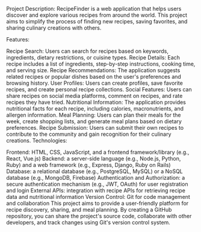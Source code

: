 Project Description:
RecipeFinder is a web application that helps users discover and explore various recipes from around the world. This project aims to simplify the process of finding new recipes, saving favorites, and sharing culinary creations with others.

Features:

Recipe Search: Users can search for recipes based on keywords, ingredients, dietary restrictions, or cuisine types.
Recipe Details: Each recipe includes a list of ingredients, step-by-step instructions, cooking time, and serving size.
Recipe Recommendations: The application suggests related recipes or popular dishes based on the user's preferences and browsing history.
User Profiles: Users can create profiles, save favorite recipes, and create personal recipe collections.
Social Features: Users can share recipes on social media platforms, comment on recipes, and rate recipes they have tried.
Nutritional Information: The application provides nutritional facts for each recipe, including calories, macronutrients, and allergen information.
Meal Planning: Users can plan their meals for the week, create shopping lists, and generate meal plans based on dietary preferences.
Recipe Submission: Users can submit their own recipes to contribute to the community and gain recognition for their culinary creations.
Technologies:

Frontend: HTML, CSS, JavaScript, and a frontend framework/library (e.g., React, Vue.js)
Backend: a server-side language (e.g., Node.js, Python, Ruby) and a web framework (e.g., Express, Django, Ruby on Rails)
Database: a relational database (e.g., PostgreSQL, MySQL) or a NoSQL database (e.g., MongoDB, Firebase)
Authentication and Authorization: a secure authentication mechanism (e.g., JWT, OAuth) for user registration and login
External APIs: integration with recipe APIs for retrieving recipe data and nutritional information
Version Control: Git for code management and collaboration
This project aims to provide a user-friendly platform for recipe discovery, sharing, and meal planning. By creating a GitHub repository, you can share the project's source code, collaborate with other developers, and track changes using Git's version control system.
